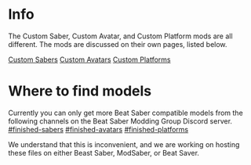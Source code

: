 <!-- TITLE: Models -->
<!-- SUBTITLE:  -->

# Info
The Custom Saber, Custom Avatar, and Custom Platform mods are all different.
The mods are discussed on their own pages, listed below.

[Custom Sabers](/custom-avatars)
[Custom Avatars](/custom-avatars)
[Custom Platforms](/custom-platforms)

# Where to find models
Currently you can only get more Beat Saber compatible models from the following channels on the Beat Saber Modding Group Discord server.
[#finished-sabers](https://discordapp.com/channels/441805394323439646/446478074125746176/)
[#finished-avatars](https://discordapp.com/channels/441805394323439646/450344263453245440/)
[#finished-platforms](https://discordapp.com/channels/441805394323439646/452948292641488897/)

We understand that this is inconvenient, and we are working on hosting these files on either Beast Saber, ModSaber, or Beat Saver.